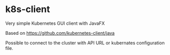 # k8s-client
Very simple Kubernetes GUI client with JavaFX

Based on https://github.com/kubernetes-client/java

Possible to connect to the cluster with API URL or kubernates configuration file.
